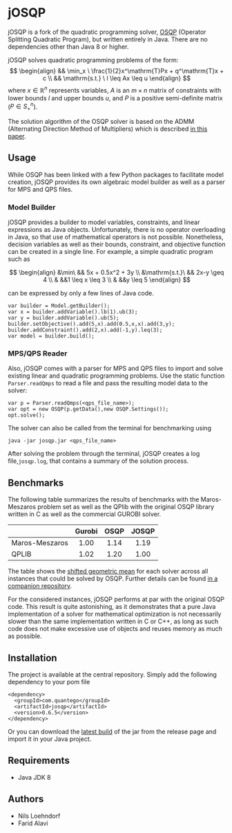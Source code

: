 # jOSQP

jOSQP is a fork of the quadratic programming solver, [OSQP](http://osqp.org) (Operator Splitting Quadratic Program), but written entirely in Java. There are no dependencies other than Java 8 or higher.

jOSQP solves quadratic programming problems of the form: 
$$
\begin{align}
&& \min_x \ \frac{1}{2}x^\mathrm{T}Px + q^\mathrm{T}x + c \\
&& \mathrm{s.t.} \ l \leq Ax \leq u
\end{align}
$$
where $x\in\mathbb{R}^n$ represents variables, $A$ is an $m \times n$ matrix of constraints with lower bounds $l$ and upper bounds $u$, and $P$ is a positive semi-definite matrix ($P\in S^n_+$).

The solution algorithm of the OSQP solver is based on the ADMM (Alternating Direction Method of Multipliers) which is described [in this paper](https://arxiv.org/abs/1711.08013).

## Usage

While OSQP has been linked with a few Python packages to facilitate model creation, jOSQP provides its own algebraic model builder as well as a parser for MPS and QPS files.

### Model Builder

jOSQP provides a builder to model variables, constraints, and linear expressions as Java objects. Unfortunately, there is no operator overloading in Java, so that use of mathematical operators is not possible. Nonetheless, decision variables as well as their bounds, constraint, and objective function can be created in a single line. For example, a simple quadratic program such as

$$
\begin{align}
&\min\ && 5x + 0.5x^2 + 3y \\
&\mathrm{s.t.}\  && 2x-y \geq 4 \\
& &&1 \leq  x \leq 3 \\
& &&y \leq 5
\end{align}
$$

can be expressed by only a few lines of Java code.

```
var builder = Model.getBuilder();
var x = builder.addVariable().lb(1).ub(3);
var y = builder.addVariable().ub(5);
builder.setObjective().add(5,x).add(0.5,x,x).add(3,y);
builder.addConstraint().add(2,x).add(-1,y).leq(3);
var model = builder.build();
```

### MPS/QPS Reader

Also, jOSQP comes with a parser for MPS and QPS files to import and solve existing linear and quadratic programming problems. Use the static function `Parser.readQmps` to read a file and pass the resulting model data to the solver:
```
var p = Parser.readQmps(<qps_file_name>);
var opt = new OSQP(p.getData(),new OSQP.Settings());
opt.solve();
```
The solver can also be called from the terminal for benchmarking using
```
java -jar josqp.jar <qps_file_name>
```
After solving the problem through the terminal, jOSQP creates a log file,`josqp.log`, that contains a summary of the solution process.

## Benchmarks

The following table summarizes the results of benchmarks with the Maros-Meszaros problem set as well as the QPlib with the original OSQP library written in C as well as the commercial GUROBI solver.

|                         | Gurobi | OSQP  | JOSQP |
| :---                    | :---:  | :---: | :---: |
| Maros-Meszaros  | 1.00   | 1.14  | 1.19  |
| QPLIB  | 1.02   | 1.20  | 1.00  |

The table shows the [shifted geometric mean](https://plato.asu.edu/ftp/shgeom.html) for each solver across all instances that could be solved by OSQP. Further details can be found [in a companion repository](https://github.com/FaridAlavi/josqp_benchmarks).

For the considered instances, jOSQP performs at par with the original OSQP code. This result is quite astonishing, as it demonstrates that a pure Java implementation of a solver for mathematical optimization is not necessarily slower than the same implementation written in C or C++, as long as such code does not make excessive use of objects and reuses memory as much as possible.

## Installation

The project is available at the central repository. Simply add the following dependency to your pom file
```
<dependency>
  <groupId>com.quantego</groupId>
  <artifactId>josqp</artifactId>
  <version>0.6.5</version>
</dependency>
```

Or you can download the [latest build](https://github.com/loehndorf/josqp/releases/latest) of the jar from the release page and import it in your Java project.

## Requirements

* Java JDK 8

## Authors
* Nils Loehndorf
* Farid Alavi
